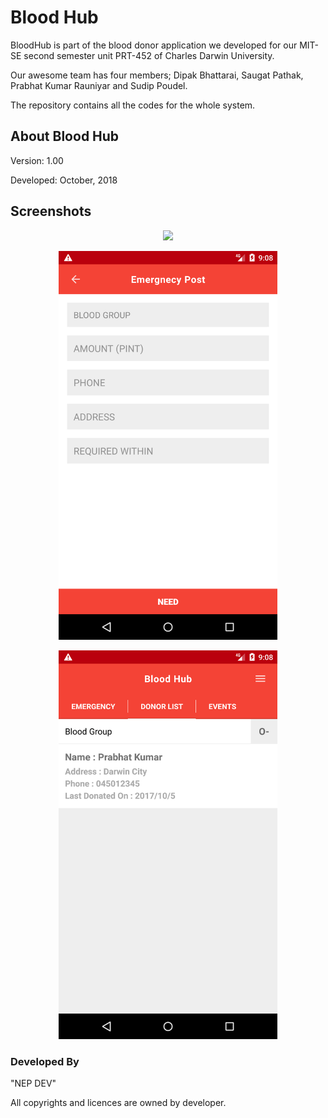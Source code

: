 # Blood Hub

BloodHub is part of the blood donor application we developed for our MIT-SE second semester unit PRT-452 of Charles Darwin University.

Our awesome team has four members; Dipak Bhattarai, Saugat Pathak, Prabhat Kumar Rauniyar and Sudip Poudel.

The repository contains all the codes for the whole system.

## About Blood Hub

Version: 1.00

Developed: October, 2018

## Screenshots

<p align="center">
  <img src="https://github.com/knightmstr/bloodhub/blob/master/Screenshot_HonePage.png" width="350"/>
 </p>
<p align="center">
  <img src="https://github.com/knightmstr/bloodhub/blob/master/Screenshot_EmergencyPost.png" width="350"/>
 </p>
 <p align="center">
  <img src="https://github.com/knightmstr/bloodhub/blob/master/Screenshot_DonorList.png" width="350"/>
 </p>

### Developed By

"NEP DEV"

All copyrights and licences are owned by developer.
